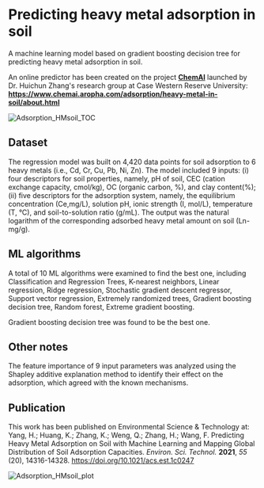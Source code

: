 # Predicting heavy metal adsorption in soil
A machine learning model based on gradient boosting decision tree for predicting heavy metal adsorption in soil.

An online predictor has been created on the project [**ChemAI**](https://www.chemai.aropha.com/) launched by Dr. Huichun Zhang's research group at Case Western Reserve University: **https://www.chemai.aropha.com/adsorption/heavy-metal-in-soil/about.html**

![Adsorption_HMsoil_TOC](https://user-images.githubusercontent.com/70991409/138607519-976e7eda-66fe-46c1-b591-0b59c15b8d75.png)


## Dataset
The regression model was built on 4,420 data points for soil adsorption to 6 heavy metals (i.e., Cd, Cr, Cu, Pb, Ni, Zn). The model included 9 inputs: (i) four descriptors for soil properties, namely, pH of soil, CEC (cation exchange capacity, cmol/kg), OC (organic carbon, %), and clay content(%); (ii) five descriptors for the adsorption system, namely, the equilibrium concentration (Ce,mg/L), solution pH, ionic strength (I, mol/L), temperature (T, °C), and soil-to-solution ratio (g/mL). The output was the natural logarithm of the corresponding adsorbed heavy metal amount on soil (Ln-mg/g).

## ML algorithms
A total of 10 ML algorithms were examined to find the best one, including Classification and Regression Trees, K-nearest neighbors, Linear regression, Ridge regression, Stochastic gradient descent regressor, Support vector regression, Extremely randomized trees, Gradient boosting decision tree, Random forest, Extreme gradient boosting.

Gradient boosting decision tree was found to be the best one.

## Other notes
The feature importance of 9 input parameters was analyzed using the Shapley additive explanation method to identify their effect on the adsorption, which agreed with the known mechanisms.

## Publication
This work has been published on Environmental Science & Technology at: Yang, H.; Huang, K.; Zhang, K.; Weng, Q.; Zhang, H.; Wang, F. Predicting Heavy Metal Adsorption on Soil with Machine Learning and Mapping Global Distribution of Soil Adsorption Capacities. *Environ. Sci. Technol.* **2021**, *55* (20), 14316-14328. https://doi.org/10.1021/acs.est.1c0247

![Adsorption_HMsoil_plot](https://user-images.githubusercontent.com/70991409/138607531-5f74f1ec-fa7d-4c70-8237-f334e85bc464.png)
